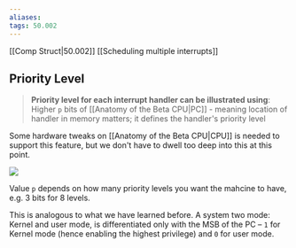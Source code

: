```yaml
---
aliases: 
tags: 50.002
---
```

[[Comp Struct|50.002]]
[[Scheduling multiple interrupts]]

## Priority Level
> **Priority level for each interrupt handler can be illustrated using**:
> Higher `p` bits of [[Anatomy of the Beta CPU|PC]] - meaning location of handler in memory matters; it defines the handler's priority level

Some hardware tweaks on [[Anatomy of the Beta CPU|CPU]] is needed to support this feature, but we don't have to dwell too deep into this at this point.

![](https://dropbox.com/s/7w7oy1jyaa5trnq/pc.png?raw=1)

Value `p` depends on how many priority levels you want the mahcine to have, e.g. 3 bits for 8 levels.

This is analogous to what we have learned before. A system two mode: Kernel and user mode, is differentiated only with the MSB of the PC – `1` for Kernel mode (hence enabling the highest privilege) and `0` for user mode.


